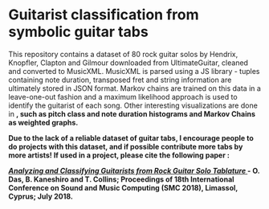 <h1>Guitarist classification from symbolic guitar tabs</h1>

<p>
This repository contains a dataset of 80 rock guitar solos by Hendrix, Knopfler, Clapton and Gilmour downloaded from UltimateGuitar, cleaned and converted to MusicXML. MusicXML is parsed using a JS library - tuples containing note duration, transposed fret and string information are ultimately stored in JSON format. Markov chains are trained on this data in a leave-one-out fashion and a maximum likelihood approach is used to identify the guitarist of each song. Other interesting visualizations are done in <b><R</b>, such as pitch class and note duration histograms and Markov Chains as weighted graphs.
</p>
<p>Due to the lack of a reliable dataset of guitar tabs, I encourage people to do projects with this dataset, and if possible contribute more tabs by more artists! If used in a project, please cite the following paper :

<a href = "https://ccrma.stanford.edu/~orchi/Documents/smc-2018.pdf"> <i>Analyzing and Classifying Guitarists from Rock Guitar Solo Tablature</i> </a> - O. Das, B. Kaneshiro and T. Collins; Proceedings of 18th International Conference on Sound and Music Computing (SMC 2018), Limassol, Cyprus; July 2018.</a>

</p>


